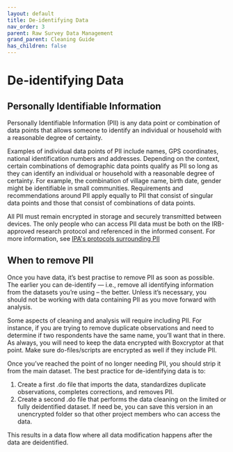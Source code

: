 ```yaml
---
layout: default
title: De-identifying Data
nav_order: 3
parent: Raw Survey Data Management
grand_parent: Cleaning Guide
has_children: false
---
```


# De-identifying Data

## Personally Identifiable Information

Personally Identifiable Information (PII) is any data point or combination of data points that allows someone to identify an individual or household with a reasonable degree of certainty. 

Examples of individual data points of PII include names, GPS coordinates, national identification numbers and addresses. Depending on the context, certain combinations of demographic data points qualify as PII so long as they can identify an individual or household with a reasonable degree of certainty. For example, the combination of village name, birth date, gender might be identifiable in small communities. Requirements and recommendations around PII apply equally to PII that consist of singular data points and those that consist of combinations of data points.

All PII must remain encrypted in storage and securely transmitted between devices. The only people who can access PII data must be both on the IRB-approved research protocol and referenced in the informed consent. For more information, see [IPA's protocols surrounding PII](https://povertyaction.force.com/support/s/article/IPA-Protocol-Data-and-Device-Security)

## When to remove PII

Once you have data, it’s best practise to remove PII as soon as possible. The earlier you can de-identify — i.e., remove all identifying information from the datasets you’re using – the better. Unless it’s necessary, you should not be working with data containing PII as you move forward with analysis. 

Some aspects of cleaning and analysis will require including PII. For instance, if you are trying to remove duplicate observations and need to determine if two respondents have the same name, you’ll want that in there. As always, you will need to keep the data encrypted with Boxcryptor at that point. Make sure do-files/scripts are encrypted as well if they include PII. 

Once you’ve reached the point of no longer needing PII, you should strip it from the main dataset. The best practice for de-identifying data is to:

1. Create a first .do file that imports the data, standardizes duplicate observations, completes corrections, and removes PII.
1. Create a second .do file that performs the data cleaning on the limited or fully deidentified dataset. 
If need be, you can save this version in an unencrypted folder so that other project members who can access the data. 

This results in a data flow where all data modification happens after the data are deidentified.
